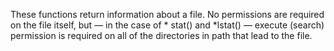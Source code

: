 These functions return information about a file. No permissions are required on the file itself, but — in the case of * stat() and *lstat() — execute (search) permission is required on all of the directories in path that lead to the file.

